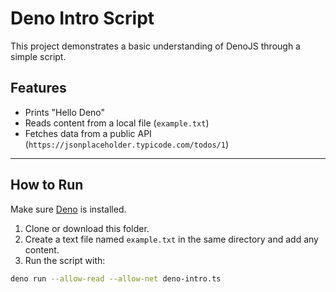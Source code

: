 # Deno Intro Script

This project demonstrates a basic understanding of DenoJS through a simple script.

## Features

- Prints "Hello Deno"
- Reads content from a local file (`example.txt`)
- Fetches data from a public API (`https://jsonplaceholder.typicode.com/todos/1`)

---

## How to Run

Make sure [Deno](https://deno.land/#installation) is installed.

1. Clone or download this folder.
2. Create a text file named `example.txt` in the same directory and add any content.
3. Run the script with:

```bash
deno run --allow-read --allow-net deno-intro.ts

